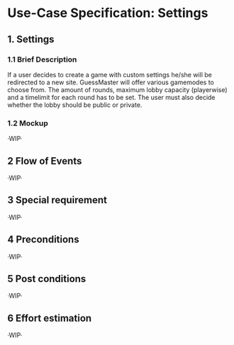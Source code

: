 # Use-Case Specification: Settings

## 1. Settings

### 1.1 Brief Description

If a user decides to create a game with custom settings he/she will be redirected to a new site. GuessMaster will offer various gamemodes to choose from. The amount of rounds, maximum lobby capacity (playerwise) and a timelimit for each round has to be set. The user must also decide whether the lobby should be public or private.

### 1.2 Mockup

·WIP·

## 2 Flow of Events

·WIP·

## 3 Special requirement 

·WIP·

## 4 Preconditions

·WIP·

## 5 Post conditions

·WIP·

## 6 Effort estimation 

·WIP·
